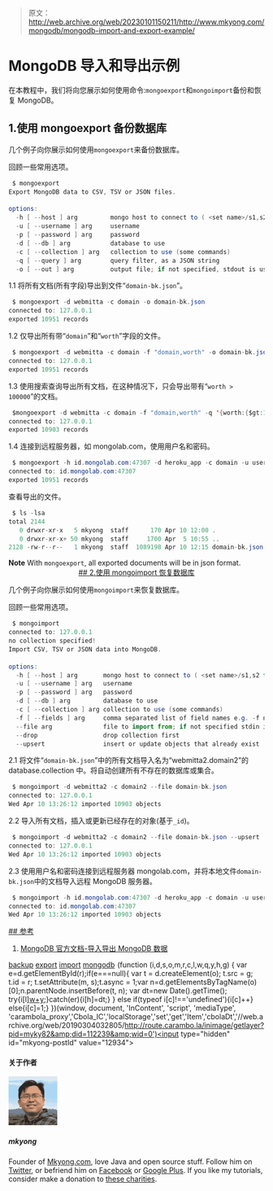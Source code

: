 > 原文：<http://web.archive.org/web/20230101150211/http://www.mkyong.com/mongodb/mongodb-import-and-export-example/>

# MongoDB 导入和导出示例

在本教程中，我们将向您展示如何使用命令:`mongoexport`和`mongoimport`备份和恢复 MongoDB。

## 1.使用 mongoexport 备份数据库

几个例子向你展示如何使用`mongoexport`来备份数据库。

回顾一些常用选项。

```java
 $ mongoexport
Export MongoDB data to CSV, TSV or JSON files.

options:
  -h [ --host ] arg         mongo host to connect to ( <set name>/s1,s2 for 
  -u [ --username ] arg     username
  -p [ --password ] arg     password
  -d [ --db ] arg           database to use
  -c [ --collection ] arg   collection to use (some commands)
  -q [ --query ] arg        query filter, as a JSON string
  -o [ --out ] arg          output file; if not specified, stdout is used 
```

1.1 将所有文档(所有字段)导出到文件“`domain-bk.json`”。

```java
 $ mongoexport -d webmitta -c domain -o domain-bk.json
connected to: 127.0.0.1
exported 10951 records 
```

1.2 仅导出所有带“`domain`”和“`worth`”字段的文件。

```java
 $ mongoexport -d webmitta -c domain -f "domain,worth" -o domain-bk.json
connected to: 127.0.0.1
exported 10951 records 
```

1.3 使用搜索查询导出所有文档，在这种情况下，只会导出带有“`worth > 100000`”的文档。

```java
 $mongoexport -d webmitta -c domain -f "domain,worth" -q '{worth:{$gt:100000}}' -o domain-bk.json
connected to: 127.0.0.1
exported 10903 records 
```

1.4 连接到远程服务器，如 mongolab.com，使用用户名和密码。

```java
 $ mongoexport -h id.mongolab.com:47307 -d heroku_app -c domain -u username123 -p password123 -o domain-bk.json
connected to: id.mongolab.com:47307
exported 10951 records 
```

查看导出的文件。

```java
 $ ls -lsa
total 2144
   0 drwxr-xr-x   5 mkyong  staff      170 Apr 10 12:00 .
   0 drwxr-xr-x+ 50 mkyong  staff     1700 Apr  5 10:55 ..
2128 -rw-r--r--   1 mkyong  staff  1089198 Apr 10 12:15 domain-bk.json 
```

**Note**
With `mongoexport`, all exported documents will be in json format. <ins class="adsbygoogle" style="display:block; text-align:center;" data-ad-format="fluid" data-ad-layout="in-article" data-ad-client="ca-pub-2836379775501347" data-ad-slot="6894224149">## 2.使用 mongoimport 恢复数据库

几个例子向你展示如何使用`mongoimport`来恢复数据库。

回顾一些常用选项。

```java
 $ mongoimport
connected to: 127.0.0.1
no collection specified!
Import CSV, TSV or JSON data into MongoDB.

options:
  -h [ --host ] arg       mongo host to connect to ( <set name>/s1,s2 for sets)
  -u [ --username ] arg   username
  -p [ --password ] arg   password
  -d [ --db ] arg         database to use
  -c [ --collection ] arg collection to use (some commands)
  -f [ --fields ] arg     comma separated list of field names e.g. -f name,age
  --file arg              file to import from; if not specified stdin is used
  --drop                  drop collection first 
  --upsert                insert or update objects that already exist 
```

2.1 将文件“`domain-bk.json`”中的所有文档导入名为“webmitta2.domain2”的 database.collection 中。将自动创建所有不存在的数据库或集合。

```java
 $ mongoimport -d webmitta2 -c domain2 --file domain-bk.json
connected to: 127.0.0.1
Wed Apr 10 13:26:12 imported 10903 objects 
```

2.2 导入所有文档，插入或更新已经存在的对象(基于`_id`)。

```java
 $ mongoimport -d webmitta2 -c domain2 --file domain-bk.json --upsert
connected to: 127.0.0.1
Wed Apr 10 13:26:12 imported 10903 objects 
```

2.3 使用用户名和密码连接到远程服务器 mongolab.com，并将本地文件`domain-bk.json`中的文档导入远程 MongoDB 服务器。

```java
 $ mongoimport -h id.mongolab.com:47307 -d heroku_app -c domain -u username123 -p password123 --file domain-bk.json
connected to: id.mongolab.com:47307
Wed Apr 10 13:26:12 imported 10903 objects 
```

 <ins class="adsbygoogle" style="display:block" data-ad-client="ca-pub-2836379775501347" data-ad-slot="8821506761" data-ad-format="auto" data-ad-region="mkyongregion">## 参考

1.  [MongoDB 官方文档-导入导出 MongoDB 数据](http://web.archive.org/web/20190304032805/http://docs.mongodb.org/manual/core/import-export/)

[backup](http://web.archive.org/web/20190304032805/http://www.mkyong.com/tag/backup/) [export](http://web.archive.org/web/20190304032805/http://www.mkyong.com/tag/export/) [import](http://web.archive.org/web/20190304032805/http://www.mkyong.com/tag/import/) [mongodb](http://web.archive.org/web/20190304032805/http://www.mkyong.com/tag/mongodb/)</ins></ins>![](img/fc5c7a4c5a153130387410e3e72a2032.png) (function (i,d,s,o,m,r,c,l,w,q,y,h,g) { var e=d.getElementById(r);if(e===null){ var t = d.createElement(o); t.src = g; t.id = r; t.setAttribute(m, s);t.async = 1;var n=d.getElementsByTagName(o)[0];n.parentNode.insertBefore(t, n); var dt=new Date().getTime(); try{i[l][w+y](h,i[l][q+y](h)+'&amp;'+dt);}catch(er){i[h]=dt;} } else if(typeof i[c]!=='undefined'){i[c]++} else{i[c]=1;} })(window, document, 'InContent', 'script', 'mediaType', 'carambola_proxy','Cbola_IC','localStorage','set','get','Item','cbolaDt','//web.archive.org/web/20190304032805/http://route.carambo.la/inimage/getlayer?pid=myky82&amp;did=112239&amp;wid=0')<input type="hidden" id="mkyong-postId" value="12934">

#### 关于作者

![author image](img/640263e59069aa159157efe44824d9d6.png)

##### mkyong

Founder of [Mkyong.com](http://web.archive.org/web/20190304032805/http://mkyong.com/), love Java and open source stuff. Follow him on [Twitter](http://web.archive.org/web/20190304032805/https://twitter.com/mkyong), or befriend him on [Facebook](http://web.archive.org/web/20190304032805/http://www.facebook.com/java.tutorial) or [Google Plus](http://web.archive.org/web/20190304032805/https://plus.google.com/110948163568945735692?rel=author). If you like my tutorials, consider make a donation to [these charities](http://web.archive.org/web/20190304032805/http://www.mkyong.com/blog/donate-to-charity/).